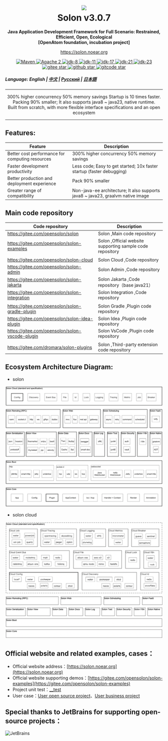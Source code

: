 <h1 align="center" style="text-align:center;">
<img src="solon_icon.png" width="128" />
<br />
Solon v3.0.7
</h1>
<p align="center">
	<strong>Java Application Development Framework for Full Scenario: Restrained, Efficient, Open, Ecological</strong>
    <br/>
    <strong>[OpenAtom foundation, incubation project]</strong>
</p>
<p align="center">
	<a href="https://solon.noear.org/">https://solon.noear.org</a>
</p>

<p align="center">
    <a target="_blank" href="https://central.sonatype.com/search?q=org.noear%3Asolon-parent">
        <img src="https://img.shields.io/maven-central/v/org.noear/solon.svg?label=Maven%20Central" alt="Maven" />
    </a>
    <a target="_blank" href="LICENSE">
		<img src="https://img.shields.io/:License-Apache2-blue.svg" alt="Apache 2" />
	</a>
    <a target="_blank" href="https://www.oracle.com/java/technologies/javase/javase-jdk8-downloads.html">
		<img src="https://img.shields.io/badge/JDK-8-green.svg" alt="jdk-8" />
	</a>
    <a target="_blank" href="https://www.oracle.com/java/technologies/javase/jdk11-archive-downloads.html">
		<img src="https://img.shields.io/badge/JDK-11-green.svg" alt="jdk-11" />
	</a>
    <a target="_blank" href="https://www.oracle.com/java/technologies/javase/jdk17-archive-downloads.html">
		<img src="https://img.shields.io/badge/JDK-17-green.svg" alt="jdk-17" />
	</a>
    <a target="_blank" href="https://www.oracle.com/java/technologies/javase/jdk21-archive-downloads.html">
		<img src="https://img.shields.io/badge/JDK-21-green.svg" alt="jdk-21" />
	</a>
    <a target="_blank" href="https://www.oracle.com/java/technologies/javase/jdk23-archive-downloads.html">
		<img src="https://img.shields.io/badge/JDK-23-green.svg" alt="jdk-23" />
	</a>
    <br />
    <a target="_blank" href='https://gitee.com/opensolon/solon/stargazers'>
		<img src='https://gitee.com/opensolon/solon/badge/star.svg' alt='gitee star'/>
	</a>
    <a target="_blank" href='https://github.com/opensolon/solon/stargazers'>
		<img src="https://img.shields.io/github/stars/opensolon/solon.svg?style=flat&logo=github" alt="github star"/>
	</a>
    <a target="_blank" href='https://gitcode.com/opensolon/solon/stargazers'>
		<img src='https://gitcode.com/opensolon/solon/star/badge.svg' alt='gitcode star'/>
	</a>
</p>


##### Language: English | [中文](README_CN.md) | [Русский](README_RU.md) | [日本語](README_JP.md)

<hr />

<p align="center">
300% higher concurrency 50% memory savings Startup is 10 times faster. Packing 90% smaller; It also supports java8 ~ java23, native runtime.
<br/>
Built from scratch, with more flexible interface specifications and an open ecosystem
</p>

<hr />

## Features:

| Feature      | Description                                                                 | 
|--------------|-----------------------------------------------------------------------------| 
| Better cost performance for computing resources   | 300% higher concurrency 50% memory savings                            |
| Faster development productivity      | Less code; Easy to get started; 10x faster startup (faster debugging)     |
| Better production and deployment experience   | Pack 90% smaller |
| Greater range of compatibility      | Non-java-ee architecture; It also supports java8 ~ java23, graalvm native image                   |


## Main code repository


| Code repository                                 | Description                                               | 
|-------------------------------------------------|-----------------------------------------------------------| 
| https://gitee.com/opensolon/solon               | Solon ,Main code repository                               | 
| https://gitee.com/opensolon/solon-examples      | Solon ,Official website supporting sample code repository |
|                                                 |                                                           |
| https://gitee.com/opensolon/solon-cloud         | Solon Cloud ,Code repository                              | 
| https://gitee.com/opensolon/solon-admin         | Solon Admin ,Code repository                              | 
| https://gitee.com/opensolon/solon-jakarta       | Solon Jakarta ,Code repository（base java21）               | 
| https://gitee.com/opensolon/solon-integration   | Solon Integration ,Code repository                        | 
|                                                 |                                                           |
| https://gitee.com/opensolon/solon-gradle-plugin | Solon Gradle ,Plugin code repository                      | 
| https://gitee.com/opensolon/solon-idea-plugin   | Solon Idea ,Plugin code repository                        | 
| https://gitee.com/opensolon/solon-vscode-plugin | Solon VsCode ,Plugin code repository                      | 
|                                                 |                                                           |
| https://gitee.com/dromara/solon-plugins         | Solon ,Third-party extension code repository              | 




## Ecosystem Architecture Diagram:

* solon

<img src="solon_schema.png" width="700" />

* solon cloud

<img src="solon_cloud_schema.png" width="700" />

## Official website and related examples, cases：

* Official website address：[https://solon.noear.org](https://solon.noear.org)
* Official website supporting demos：[https://gitee.com/opensolon/solon-examples](https://gitee.com/opensolon/solon-examples)
* Project unit test：[__test](./__test/)
* User case：[User open source project](https://solon.noear.org/article/555)、[User business project](https://solon.noear.org/article/cases)

## Special thanks to JetBrains for supporting open-source projects：

<a href="https://jb.gg/OpenSourceSupport">
  <img src="https://user-images.githubusercontent.com/8643542/160519107-199319dc-e1cf-4079-94b7-01b6b8d23aa6.png" align="left" height="100" width="100"  alt="JetBrains">
</a>

